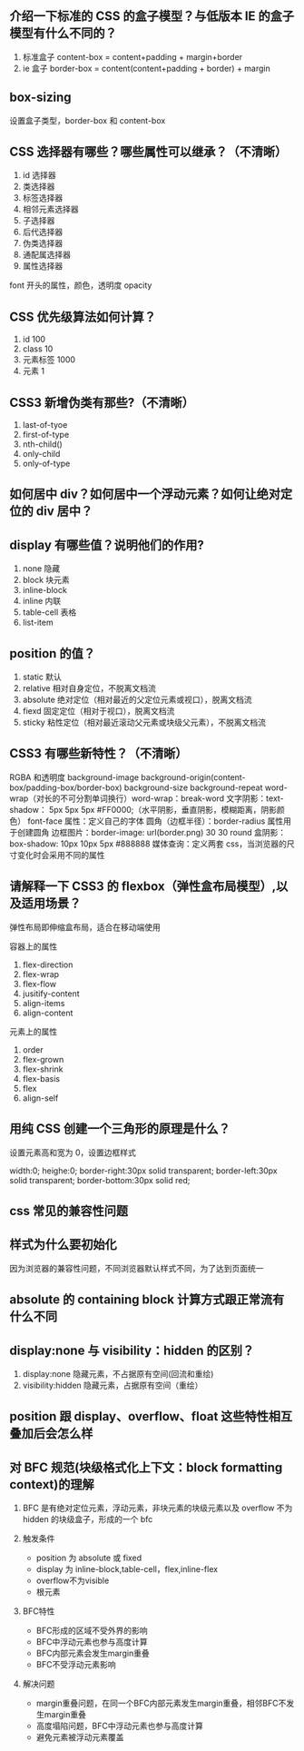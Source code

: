 ## 介绍一下标准的 CSS 的盒子模型？与低版本 IE 的盒子模型有什么不同的？

1. 标准盒子 content-box = content+padding + margin+border
2. ie 盒子 border-box = content(content+padding + border) + margin

## box-sizing

设置盒子类型，border-box 和 content-box

## CSS 选择器有哪些？哪些属性可以继承？（不清晰）

1.  id 选择器
2.  类选择器
3.  标签选择器
4.  相邻元素选择器
5.  子选择器
6.  后代选择器
7.  伪类选择器
8.  通配属选择器
9.  属性选择器

font 开头的属性，颜色，透明度 opacity

## CSS 优先级算法如何计算？

1. id 100
2. class 10
3. 元素标签 1000
4. 元素 1

## CSS3 新增伪类有那些?（不清晰）

1. last-of-tyoe
2. first-of-type
3. nth-child()
4. only-child
5. only-of-type

## 如何居中 div？如何居中一个浮动元素？如何让绝对定位的 div 居中？

## display 有哪些值？说明他们的作用?

1. none 隐藏
2. block 块元素
3. inline-block
4. inline 内联
5. table-cell 表格
6. list-item

## position 的值？

1. static 默认
2. relative 相对自身定位，不脱离文档流
3. absolute 绝对定位（相对最近的父定位元素或视口），脱离文档流
4. fiexd 固定定位（相对于视口），脱离文档流
5. sticky 粘性定位（相对最近滚动父元素或块级父元素），不脱离文档流

## CSS3 有哪些新特性？（不清晰）

RGBA 和透明度
background-image background-origin(content-box/padding-box/border-box) background-size background-repeat
word-wrap（对长的不可分割单词换行）word-wrap：break-word
文字阴影：text-shadow： 5px 5px 5px #FF0000;（水平阴影，垂直阴影，模糊距离，阴影颜色）
font-face 属性：定义自己的字体
圆角（边框半径）：border-radius 属性用于创建圆角
边框图片：border-image: url(border.png) 30 30 round
盒阴影：box-shadow: 10px 10px 5px #888888
媒体查询：定义两套 css，当浏览器的尺寸变化时会采用不同的属性

## 请解释一下 CSS3 的 flexbox（弹性盒布局模型）,以及适用场景？

弹性布局即伸缩盒布局，适合在移动端使用

容器上的属性

1. flex-direction
2. flex-wrap
3. flex-flow
4. jusitify-content
5. align-items
6. align-content

元素上的属性

1. order
2. flex-grown
3. flex-shrink
4. flex-basis
5. flex
6. align-self

## 用纯 CSS 创建一个三角形的原理是什么？

设置元素高和宽为 0，设置边框样式

width:0;
heighe:0;
border-right:30px solid transparent;
border-left:30px solid transparent;
border-bottom:30px solid red;

## css 常见的兼容性问题

## 样式为什么要初始化

因为浏览器的兼容性问题，不同浏览器默认样式不同，为了达到页面统一

## absolute 的 containing block 计算方式跟正常流有什么不同

## display:none 与 visibility：hidden 的区别？

1. display:none 隐藏元素，不占据原有空间(回流和重绘)
2. visibility:hidden 隐藏元素，占据原有空间（重绘）

## position 跟 display、overflow、float 这些特性相互叠加后会怎么样

## 对 BFC 规范(块级格式化上下文：block formatting context)的理解

1.  BFC 是有绝对定位元素，浮动元素，非块元素的块级元素以及 overflow 不为 hidden 的块级盒子，形成的一个 bfc

2.  触发条件

    - position 为 absolute 或 fixed
    - display 为 inline-block,table-cell，flex,inline-flex
    - overflow不为visible
    - 根元素

3. BFC特性

    - BFC形成的区域不受外界的影响
    - BFC中浮动元素也参与高度计算
    - BFC内部元素会发生margin重叠
    - BFC不受浮动元素影响

4. 解决问题

    - margin重叠问题，在同一个BFC内部元素发生margin重叠，相邻BFC不发生margin重叠
    - 高度塌陷问题，BFC中浮动元素也参与高度计算
    - 避免元素被浮动元素覆盖
